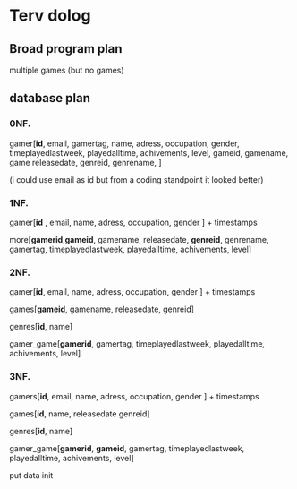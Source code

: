 # Terv dolog

## Broad program plan
multiple games
(but no games)

## database plan
### 0NF.
gamer[**id**, email, gamertag, name, adress, occupation, gender, timeplayedlastweek, playedalltime, achivements, level, gameid, gamename, game releasedate, genreid, genrename, ]

(i could use email as id but from a coding standpoint it looked better)

### 1NF.
gamer[**id** , email, name, adress, occupation, gender ] + timestamps

more[**gamerid**,**gameid**, gamename, releasedate, **genreid**, genrename, gamertag, timeplayedlastweek, playedalltime, achivements, level]

### 2NF.
gamer[**id**, email, name, adress, occupation, gender ] + timestamps

games[**gameid**, gamename, releasedate, genreid]

genres[**id**, name]

gamer_game[**gamerid**, gamertag, timeplayedlastweek, playedalltime, achivements, level]
	

### 3NF.
gamers[**id**, email, name, adress, occupation, gender ] + timestamps

games[**id**, name, releasedate genreid]

genres[**id**, name]

gamer_game[**gamerid**, **gameid**, gamertag, timeplayedlastweek, playedalltime, achivements, level]

put data init
